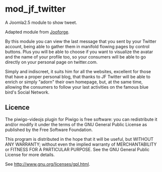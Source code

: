 mod_jf_twitter
==============

A Joomla2.5 module to show tweet.

Adapted module from [Jooforge](http://www.jooforge.com/en/download/free/extensions/23-twitter).

By this module you can view the last message that you sent by your Twitter account, being able to gather them in manifold flowing pages by control buttons. Plus you will be able to choose if you want to visualize the avatar and the name of your profile too, so your consumers will be able to go directly on your personal page on twitter.com.

Simply and indiscreet, it suits him for all the websites, excellent for those that have a proper personal blog, that thanks to JF Twitter will be able to enrich or simply "adorn" their own homepage, but, at the same time, allowing the consumers to follow your last activities on the famous blue bird's Social Network.

Licence
-------
The piwigo-videojs plugin for Piwigo is free software:  you can redistribute it
and/or  modify  it under  the  terms  of the  GNU  General  Public License  as
published by the Free Software Foundation.

This program  is distributed in the hope  that it will be  useful, but WITHOUT
ANY WARRANTY; without even the  implied warranty of MERCHANTABILITY or FITNESS
FOR A PARTICULAR PURPOSE. See the GNU General Public License for more details.

See <http://www.gnu.org/licenses/gpl.html>.

